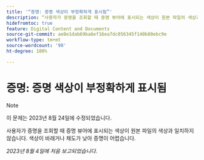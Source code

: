```yaml
---
title: '“증명: 증명 색상이 부정확하게 표시됨”'
description: “사용자가 증명을 조회할 때 증명 뷰어에 표시되는 색상이 원본 파일의 색상과 일치하지 않습니다. 색상이 바래거나 채도가 낮아 증명이 어렵습니다.”
hidefromtoc: true
feature: Digital Content and Documents
source-git-commit: ae8e1dab69ba6ef16ea7dc056345f140b80ebc9e
workflow-type: tm+mt
source-wordcount: '90'
ht-degree: 100%

---
```



# 증명: 증명 색상이 부정확하게 표시됨

<!--WF and WFP TOCs-->

>[!NOTE]
>
>이 문제는 2023년 8월 24일에 수정되었습니다.

사용자가 증명을 조회할 때 증명 뷰어에 표시되는 색상이 원본 파일의 색상과 일치하지 않습니다. 색상이 바래거나 채도가 낮아 증명이 어렵습니다.

_2023년 8월 4일에 처음 보고되었습니다._

